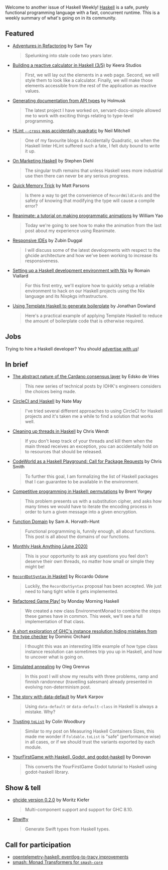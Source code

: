 Welcome to another issue of Haskell Weekly!
[Haskell](https://www.haskell.org) is a safe, purely functional programming language with a fast, concurrent runtime.
This is a weekly summary of what's going on in its community.

## Featured

- [Adventures in Refactoring](https://samtay.github.io/posts/refactoring-adventures) by Sam Tay
  > Spelunking into stale code two years later.

- [Building a reactive calculator in Haskell (3/5)](https://keera.co.uk/2020/06/02/building-a-reactive-calculator-in-haskell-3-5/) by Keera Studios
  > First, we will lay out the elements in a web page. Second, we will style them to look like a calculator. Finally, we will make those elements accessible from the rest of the application as reactive values.

- [Generating documentation from API types](https://holmusk.dev/blog/2020-05-18-Generating-documentation-from-API-types.html) by Holmusk
  > The latest project I have worked on, servant-docs-simple allowed me to work with exciting things relating to type-level programming.

- [HLint `--cross` was accidentally quadratic](https://neilmitchell.blogspot.com/2020/05/hlint-cross-was-accidentally-quadratic.html) by Neil Mitchell
  > One of my favourite blogs is Accidentally Quadratic, so when the Haskell linter HLint suffered such a fate, I felt duty bound to write it up.

- [On Marketing Haskell](https://www.stephendiehl.com/posts/marketing.html) by Stephen Diehl
  > The singular truth remains that unless Haskell sees more industrial use then there can never be any serious progress.

- [Quick Memory Trick](https://www.parsonsmatt.org/2020/06/01/quick_memory_trick.html) by Matt Parsons
  > Is there a way to get the convenience of `RecordWildCards` and the safety of knowing that modifying the type will cause a compile error?

- [Reanimate: a tutorial on making programmatic animations](https://williamyaoh.com/posts/2020-05-31-reanimate-nqueens-tutorial.html) by William Yao
  > Today we're going to see how to make the animation from the last post about my experience using Reanimate.

- [Responsive IDEs](https://mpickering.github.io/ide/posts/2020-05-29-hiedb.html) by Zubin Duggal
  > I will discuss some of the latest developments with respect to the ghcide architecture and how we've been working to increase its responsiveness.

- [Setting up a Haskell development environment with Nix](https://romainviallard.dev/en/blog/setting-up-a-haskell-development-environment-with-nix/) by Romain Viallard
  > For this first entry, we'll explore how to quickly setup a reliable environment to hack on our Haskell projects using the Nix language and its Nixpkgs infrastructure.

- [Using Template Haskell to generate boilerplate](https://jmtd.net/log/template_haskell/boilerplate/) by Jonathan Dowland
  > Here's a practical example of applying Template Haskell to reduce the amount of boilerplate code that is otherwise required.

## Jobs

Trying to hire a Haskell developer?
You should [advertise with us](https://haskellweekly.news/advertising.html)!

## In brief

- [The abstract nature of the Cardano consensus layer](https://iohk.io/en/blog/posts/2020/05/28/the-abstract-nature-of-the-consensus-layer/) by Edsko de Vries
  > This new series of technical posts by IOHK's engineers considers the choices being made.

- [CircleCI and Haskell](https://dev.to/codenoodle/circleci-and-haskell-46g6) by Nate May
  > I've tried several different approaches to using CircleCI for Haskell projects and it's taken me a while to find a solution that works well.

- [Cleaning up threads in Haskell](https://chrismwendt.github.io/blog/2020/05/31/cleaning-up-threads-in-haskell.html) by Chris Wendt
  > If you don't keep track of your threads and kill them when the main thread receives an exception, you can accidentally hold on to resources that should be released.

- [CodeWorld as a Haskell Playground: Call for Package Requests](https://medium.com/@cdsmithus/codeworld-as-a-haskell-playground-call-for-package-requests-3b9ae3bcd840) by Chris Smith
  > To further this goal, I am formalizing the list of Haskell packages that I can guarantee to be available in the environment.

- [Competitive programming in Haskell: permutations](https://byorgey.wordpress.com/2020/05/30/competitive-programming-in-haskell-permutations/) by Brent Yorgey
  > This problem presents us with a substitution cipher, and asks how many times we would have to iterate the encoding process in order to turn a given message into a given encryption.

- [Function Domain](https://dev.to/samhh/function-domain-33fb) by Sam A. Horvath-Hunt
  > Functional programming is, funnily enough, all about functions. This post is all about the domains of our functions.

- [Monthly Hask Anything (June 2020)](https://np.reddit.com/r/haskell/comments/gu2ovt/monthly_hask_anything_june_2020/)
  > This is your opportunity to ask any questions you feel don't deserve their own threads, no matter how small or simple they might be!

- [`RecordDotSyntax` in Haskell](https://dev.to/riccardoodone/recorddotsyntax-in-haskell-2jgl) by Riccardo Odone
  > Luckily, the `RecordDotSyntax` proposal has been accepted. We just need to hang tight while it gets implemented.

- [Refactored Game Play!](https://mmhaskell.com/blog/2020/5/18/refactored-gameplay) by Monday Morning Haskell
  > We created a new class EnvironmentMonad to combine the steps these games have in common. This week, we'll see a full implementation of that class.

- [A short exploration of GHC's instance resolution hiding mistakes from the type checker](https://dorchard.blog/2020/06/03/a-short-exploration-of-ghcs-instance-resolution-hiding-mistakes-from-the-type-checker/) by Dominic Orchard
  > I thought this was an interesting little example of how type class instance resolution can sometimes trip you up in Haskell, and how to uncover what is going on.

- [Simulated annealing](https://oleg.fi/gists/posts/2020-06-02-simulated-annealing.html) by Oleg Grenrus
  > In this post I will show my results with three problems, ramp and finnish randonneur (travelling salesman) already presented in evolving non-determinism post.

- [The story with data-default](https://markkarpov.com//post/data-default.html) by Mark Karpov
  > Using `data-default` or `data-default-class` in Haskell is always a mistake. Why?

- [Trusting `toList`](https://www.fosskers.ca/en/blog/tolist) by Colin Woodbury
  > Similar to my post on Measuring Haskell Containers Sizes, this made me wonder if `Foldable.toList` is "safe" (performance wise) in all cases, or if we should trust the variants exported by each module.

- [YourFirstGame with Haskell, Godot, and godot-haskell](https://spartanengineer.com/posts/2020-05-24-yourfirstgame-with-haskell-and-godot.html) by Donovan
  > This converts the YourFirstGame Godot tutorial to Haskell using godot-haskell library.

## Show & tell

- [ghcide version 0.2.0](https://github.com/digital-asset/ghcide/releases/tag/v0.2.0) by Moritz Kiefer
  > Multi-component support and support for GHC 8.10.

- [Shwifty](https://hackage.haskell.org/package/shwifty-0.0.3.0)
  > Generate Swift types from Haskell types.

## Call for participation

-   [opentelemetry-haskell: eventlog-to-tracy improvements](https://github.com/ethercrow/opentelemetry-haskell/issues/24)
-   [smash: Monad Transformers for `smash-core`](https://github.com/emilypi/smash/issues/7)
